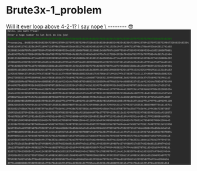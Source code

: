# Brute3x-1_problem

Will it ever loop above 4-2-1? I say nope \ -------- :sunglasses:
![Settings Window](https://github.com/Michaeel4/Brute3x-1_problem/blob/main/Screenshot%202021-11-28%20at%2014.39.31.png)

